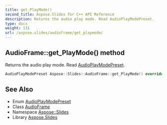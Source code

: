 ```yaml
---
title: get_PlayMode()
second_title: Aspose.Slides for C++ API Reference
description: Returns the audio play mode. Read AudioPlayModePreset.
type: docs
weight: 131
url: /aspose.slides/audioframe/get_playmode/
---
```

## AudioFrame::get_PlayMode() method


Returns the audio play mode. Read [AudioPlayModePreset](../../audioplaymodepreset/).

```cpp
AudioPlayModePreset Aspose::Slides::AudioFrame::get_PlayMode() override
```

## See Also

* Enum [AudioPlayModePreset](../../audioplaymodepreset/)
* Class [AudioFrame](../)
* Namespace [Aspose::Slides](../../)
* Library [Aspose.Slides](../../../)